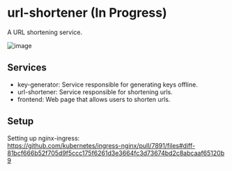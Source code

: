 # url-shortener (In Progress)

A URL shortening service.

![image](https://user-images.githubusercontent.com/62252495/189491310-77e9f55d-1512-4785-a035-125bff14f9f1.png)


## Services

- key-generator: Service responsible for generating keys offline.
- url-shortener: Service responsible for shortening urls.
- frontend: Web page that allows users to shorten urls.

## Setup

Setting up nginx-ingress:\
https://github.com/kubernetes/ingress-nginx/pull/7891/files#diff-81bcf666b52f705d9f5ccc175f6261d3e3664fc3d73674bd2c8abcaaf65120b9

[//]: # (TODO: Add example of nginx-ingress deployment and service)
